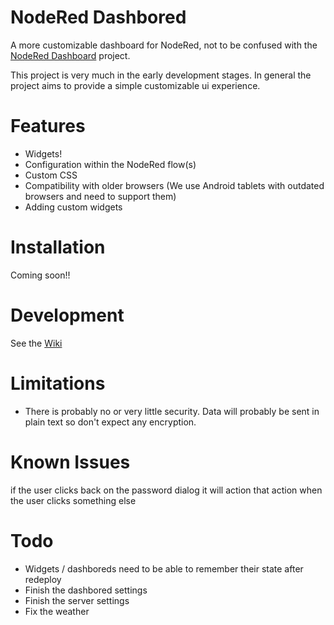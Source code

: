 # NodeRed Dashbored
A more customizable dashboard for NodeRed, not to be confused with the [NodeRed Dashboard](https://github.com/node-red/node-red-dashboard) project.

This project is very much in the early development stages. In general the project aims to provide a simple customizable ui experience.

# Features
* Widgets!
* Configuration within the NodeRed flow(s)
* Custom CSS
* Compatibility with older browsers (We use Android tablets with outdated browsers and need to support them)
* Adding custom widgets

# Installation
Coming soon!! 

# Development
See the [Wiki](https://github.com/haydendonald/NodeRed-Dashbored/wiki)

# Limitations
* There is probably no or very little security. Data will probably be sent in plain text so don't expect any encryption.

# Known Issues
if the user clicks back on the password dialog it will action that action when the user clicks something else

# Todo
* Widgets / dashboreds need to be able to remember their state after redeploy
* Finish the dashbored settings
* Finish the server settings
* Fix the weather